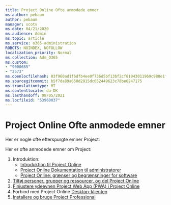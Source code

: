 ```yaml
---
title: Project Online Ofte anmodede emner
ms.author: pebaum
author: pebaum
manager: scotv
ms.date: 04/21/2020
ms.audience: Admin
ms.topic: article
ms.service: o365-administration
ROBOTS: NOINDEX, NOFOLLOW
localization_priority: Normal
ms.collection: Adm_O365
ms.custom:
- "9000685"
- "2573"
ms.openlocfilehash: 03f960ad1f6dfb4ee0f736d5bf13bf2cf81943011969c988e1f49e9dfa12ea84
ms.sourcegitcommit: b5f7da89a650d2915dc652449623c78be6247175
ms.translationtype: MT
ms.contentlocale: da-DK
ms.lasthandoff: 08/05/2021
ms.locfileid: "53960037"
---
```

# <a name="project-online-frequently-requested-topics"></a>Project Online Ofte anmodede emner

Her er nogle ofte efterspurgte emner Project:

Her er ofte anmodede emner om Project:
1.  Introduktion: 
    -   [Introduktion til Project Online](https://docs.microsoft.com/projectonline/get-started-with-project-online) 
    -   [Project Online Dokumentation til administratorer](https://docs.microsoft.com/projectonline/project-online) 
    -   [Project Online: grænser og begrænsninger for software](https://docs.microsoft.com/ProjectOnline/project-online-software-boundaries-and-limits) 
2.  [Tilføj personer, grupper og ressourcer, og del Project Online](https://docs.microsoft.com/projectonline/step-2-add-people-to-project-online) 
3.  [Finjustere ydeevnen Project Web App (PWA) i Project Online](https://docs.microsoft.com/projectonline/tune-project-online-performance)
4.  Forbind med Project Online [Desktop-klienten](https://docs.microsoft.com/projectonline/connect-to-project-online-with-the-project-online-desktop-client) 
5.  [Installere og bruge Project Professional](https://support.office.com/article/install-project-7059249b-d9fe-4d61-ab96-5c5bf435f281) 
